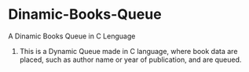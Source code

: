 # Dinamic-Books-Queue
A Dinamic Books Queue in C Lenguage
1. This is a Dynamic Queue made in C language, where book data are placed, such as author name or year of publication, and are queued.

